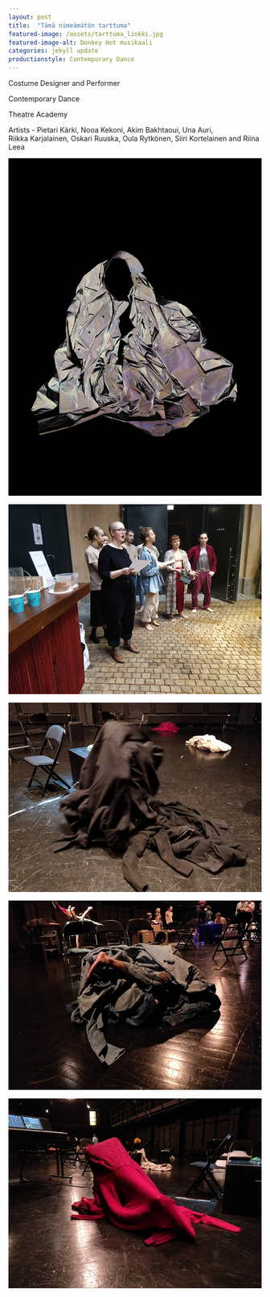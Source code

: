 ```yaml
---
layout: post
title:  "Tämä nimeämätön tarttuma"
featured-image: /assets/tarttuma_linkki.jpg
featured-image-alt: Donkey Hot musikaali 
categories: jekyll update
productionstyle: Contemporary Dance
---
```

Costume Designer and Performer

Contemporary Dance

Theatre Academy

  Artists - Pietari Kärki, Nooa Kekoni, Akim Bakhtaoui, Una Auri,  
  Riikka Karjalainen, Oskari Ruuska, Oula Rytkönen, Siiri Kortelainen and Riina Leea

![alt text](/assets/projects/tarttuma1.jpg)

![alt text](/assets/projects/tarttuma2.jpg)

![alt text](/assets/projects/tarttuma3.jpg)

![alt text](/assets/projects/tarttuma4.jpg)

![alt text](/assets/projects/tarttuma5.jpg)